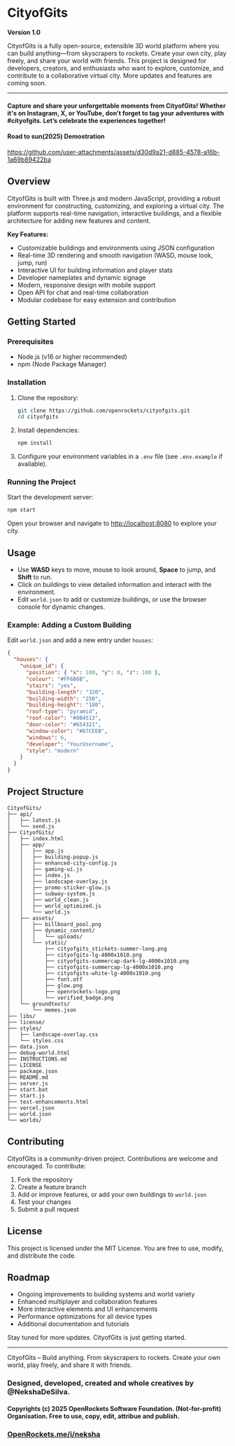  # CityofGits

**Version 1.0**

CityofGits is a fully open-source, extensible 3D world platform where you can build anything—from skyscrapers to rockets. Create your own city, play freely, and share your world with friends. This project is designed for developers, creators, and enthusiasts who want to explore, customize, and contribute to a collaborative virtual city. More updates and features are coming soon.

---
#### Capture and share your unforgettable moments from CityofGits! Whether it's on Instagram, X, or YouTube, don’t forget to tag your adventures with **#cityofgits**. Let’s celebrate the experiences together! 

#### Road to sun(2025) Demostration



https://github.com/user-attachments/assets/d30d9a21-d885-4578-a16b-1a69b89422ba





## Overview

CityofGits is built with Three.js and modern JavaScript, providing a robust environment for constructing, customizing, and exploring a virtual city. The platform supports real-time navigation, interactive buildings, and a flexible architecture for adding new features and content.

**Key Features:**

- Customizable buildings and environments using JSON configuration
- Real-time 3D rendering and smooth navigation (WASD, mouse look, jump, run)
- Interactive UI for building information and player stats
- Developer nameplates and dynamic signage
- Modern, responsive design with mobile support
- Open API for chat and real-time collaboration
- Modular codebase for easy extension and contribution

## Getting Started

### Prerequisites

- Node.js (v16 or higher recommended)
- npm (Node Package Manager)

### Installation

1. Clone the repository:
   ```bash
   git clone https://github.com/openrockets/cityofgits.git
   cd cityofgits
   ```
2. Install dependencies:
   ```bash
   npm install
   ```
3. Configure your environment variables in a `.env` file (see `.env.example` if available).

### Running the Project

Start the development server:

```bash
npm start
```

Open your browser and navigate to [http://localhost:8080](http://localhost:8080) to explore your city.

## Usage

- Use **WASD** keys to move, mouse to look around, **Space** to jump, and **Shift** to run.
- Click on buildings to view detailed information and interact with the environment.
- Edit `world.json` to add or customize buildings, or use the browser console for dynamic changes.

### Example: Adding a Custom Building

Edit `world.json` and add a new entry under `houses`:

```json
{
  "houses": {
    "unique_id": {
      "position": { "x": 100, "y": 0, "z": 100 },
      "colour": "#FF6B6B",
      "stairs": "yes",
      "building-length": "320",
      "building-width": "250",
      "building-height": "180",
      "roof-type": "pyramid",
      "roof-color": "#8B4513",
      "door-color": "#654321",
      "window-color": "#87CEEB",
      "windows": 6,
      "developer": "YourUsername",
      "style": "modern"
    }
  }
}
```

## Project Structure

```
CityofGits/
├── api/
│   ├── latest.js
│   └── send.js
├── CityofGits/
│   ├── index.html
│   ├── app/
│   │   ├── app.js
│   │   ├── building-popup.js
│   │   ├── enhanced-city-config.js
│   │   ├── gaming-ui.js
│   │   ├── index.js
│   │   ├── landscape-overlay.js
│   │   ├── promo-sticker-glow.js
│   │   ├── subway-system.js
│   │   ├── world_clean.js
│   │   ├── world_optimized.js
│   │   └── world.js
│   ├── assets/
│   │   ├── billboard_pool.png
│   │   ├── dynamic_content/
│   │   │   └── uploads/
│   │   └── static/
│   │       ├── cityofgits_stickets-summer-long.png
│   │       ├── cityofgits-lg-4000x1010.png
│   │       ├── cityofgits-summercap-dark-lg-4000x1010.png
│   │       ├── cityofgits-summercap-lg-4000x1010.png
│   │       ├── cityofgits-white-lg-4000x1010.png
│   │       ├── font.otf
│   │       ├── glow.png
│   │       ├── openrockets-logo.png
│   │       └── verified_badge.png
│   └── groundtexts/
│       └── memes.json
├── libs/
├── license/
├── styles/
│   ├── landscape-overlay.css
│   └── styles.css
├── data.json
├── debug-world.html
├── INSTRUCTIONS.md
├── LICENSE
├── package.json
├── README.md
├── server.js
├── start.bat
├── start.js
├── test-enhancements.html
├── vercel.json
├── world.json
└── worlds/
```

## Contributing

CityofGits is a community-driven project. Contributions are welcome and encouraged. To contribute:

1. Fork the repository
2. Create a feature branch
3. Add or improve features, or add your own buildings to `world.json`
4. Test your changes
5. Submit a pull request

## License

This project is licensed under the MIT License. You are free to use, modify, and distribute the code.

## Roadmap

- Ongoing improvements to building systems and world variety
- Enhanced multiplayer and collaboration features
- More interactive elements and UI enhancements
- Performance optimizations for all device types
- Additional documentation and tutorials

Stay tuned for more updates. CityofGits is just getting started.

---

CityofGits – Build anything. From skyscrapers to rockets. Create your own world, play freely, and share it with friends.

### Designed, developed, created and whole creatives by @NekshaDeSilva.
#### Copyrights (c) 2025 OpenRockets Software Foundation. (Not-for-profit) Organisation. Free to use, copy, edit, attribue and publish.
### [OpenRockets.me/i/neksha](http://OpenRockets.me/i/neksha)
